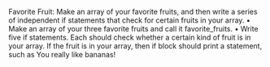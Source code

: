 Favorite Fruit: Make an array of your favorite fruits, and then write a series of independent if statements that check for certain fruits in your array.
• Make an array of your three favorite fruits and call it favorite_fruits.
• Write five if statements. Each should check whether a certain kind of fruit is in your array. If the fruit is in your array, then if block should print a statement, such as You really like bananas!